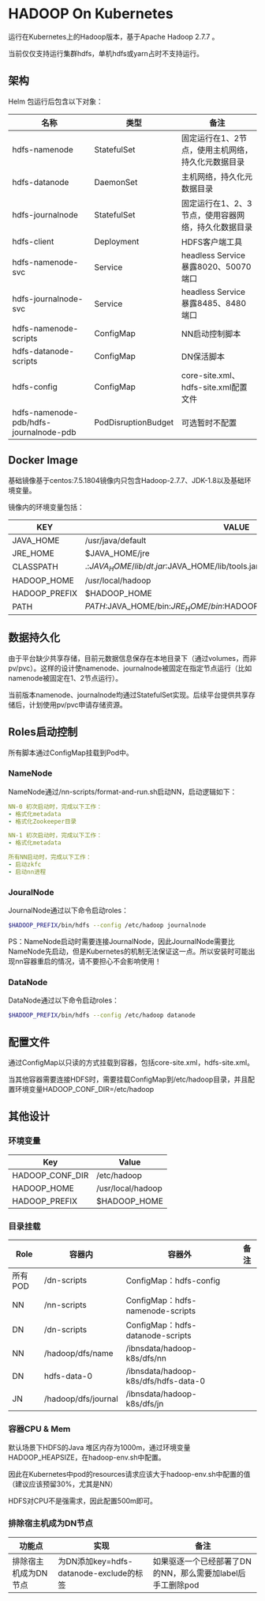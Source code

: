 # HADOOP On Kubernetes

运行在Kubernetes上的Hadoop版本，基于Apache Hadoop 2.7.7 。

当前仅仅支持运行集群hdfs，单机hdfs或yarn占时不支持运行。

## 架构

Helm 包运行后包含以下对象：

|名称|类型|备注|
|----|----|----|
|hdfs-namenode|StatefulSet|固定运行在1、2节点，使用主机网络，持久化元数据目录|
|hdfs-datanode|DaemonSet|主机网络，持久化元数据目录|
|hdfs-journalnode|StatefulSet|固定运行在1、2、3节点，使用容器网络，持久化数据目录|
|hdfs-client|Deployment|HDFS客户端工具|
|hdfs-namenode-svc|Service|headless Service 暴露8020、50070端口|
|hdfs-journalnode-svc|Service|headless Service 暴露8485、8480端口|
|hdfs-namenode-scripts|ConfigMap|NN启动控制脚本|
|hdfs-datanode-scripts|ConfigMap|DN保活脚本|
|hdfs-config|ConfigMap|core-site.xml、hdfs-site.xml配置文件|
|hdfs-namenode-pdb/hdfs-journalnode-pdb|PodDisruptionBudget|可选暂时不配置|

## Docker Image

基础镜像基于centos:7.5.1804镜像内只包含Hadoop-2.7.7、JDK-1.8以及基础环境变量。

镜像内的环境变量包括：

|KEY|VALUE|
|----|---|
|JAVA_HOME|/usr/java/default|
|JRE_HOME| $JAVA_HOME/jre|
|CLASSPATH| .:$JAVA_HOME/lib/dt.jar:$JAVA_HOME/lib/tools.jar:$JRE_HOME/lib|
|HADOOP_HOME| /usr/local/hadoop|
|HADOOP_PREFIX| $HADOOP_HOME|
|PATH| $PATH:$JAVA_HOME/bin:$JRE_HOME/bin:$HADOOP_HOME/bin:$HADOOP_HOME/sbin|

## 数据持久化

由于平台缺少共享存储，目前元数据信息保存在本地目录下（通过volumes，而非pv/pvc）。这样的设计使namenode、journalnode被固定在指定节点运行（比如namenode被固定在1、2节点运行）。

当前版本namenode、journalnode均通过StatefulSet实现。后续平台提供共享存储后，计划使用pv/pvc申请存储资源。


## Roles启动控制
所有脚本通过ConfigMap挂载到Pod中。
### NameNode
NameNode通过/nn-scripts/format-and-run.sh启动NN，启动逻辑如下：
```yaml
NN-0 初次启动时，完成以下工作：
- 格式化metadata
- 格式化Zookeeper目录

NN-1 初次启动时，完成以下工作：
- 格式化metadata

所有NN启动时，完成以下工作：
- 启动zkfc
- 启动nn进程
```

### JouralNode

JournalNode通过以下命令启动roles：
```bash
$HADOOP_PREFIX/bin/hdfs --config /etc/hadoop journalnode
```
PS：NameNode启动时需要连接JournalNode，因此JournalNode需要比NameNode先启动，但是Kubernetes的机制无法保证这一点。所以安装时可能出现nn容器重启的情况，请不要担心不会影响使用！

### DataNode
DataNode通过以下命令启动roles：
```bash
$HADOOP_PREFIX/bin/hdfs --config /etc/hadoop datanode
```

## 配置文件

通过ConfigMap以只读的方式挂载到容器，包括core-site.xml，hdfs-site.xml。

当其他容器需要连接HDFS时，需要挂载ConfigMap到/etc/hadoop目录，并且配置环境变量HADOOP_CONF_DIR=/etc/hadoop


## 其他设计

### 环境变量

|Key|Value|
|----|----|
|HADOOP_CONF_DIR|/etc/hadoop|
|HADOOP_HOME|/usr/local/hadoop|
|HADOOP_PREFIX|$HADOOP_HOME|

### 目录挂载

|Role|容器内|容器外|备注|
|----|----|----|----|
|所有POD|/dn-scripts|ConfigMap：hdfs-config||
|NN|/nn-scripts|ConfigMap：hdfs-namenode-scripts||
|DN|/dn-scripts|ConfigMap：hdfs-datanode-scripts||
|NN|/hadoop/dfs/name|/ibnsdata/hadoop-k8s/dfs/nn||
|DN|hdfs-data-0|/ibnsdata/hadoop-k8s/dfs/hdfs-data-0||
|JN|/hadoop/dfs/journal|/ibnsdata/hadoop-k8s/dfs/jn|

### 容器CPU & Mem

默认场景下HDFS的Java 堆区内存为1000m，通过环境变量HADOOP_HEAPSIZE，在hadoop-env.sh中配置。

因此在Kubernetes中pod的resources请求应该大于hadoop-env.sh中配置的值（建议应该预留30%，尤其是NN）

HDFS对CPU不是强需求，因此配置500m即可。

### 排除宿主机成为DN节点
|功能点|实现|备注|
|----|----|----|
|排除宿主机成为DN节点|为DN添加key=hdfs-datanode-exclude的标签|如果驱逐一个已经部署了DN的NN，那么需要加label后手工删除pod|
